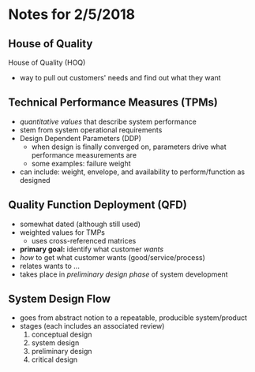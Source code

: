# Notes for 2/5/2018

## House of Quality

House of Quality (HOQ)

- way to pull out customers' needs and find out what they want

## Technical Performance Measures (TPMs)

- *quantitative values* that describe system performance
- stem from system operational requirements
- Design Dependent Parameters (DDP)
    - when design is finally converged on, parameters drive what performance
    measurements are
    - some examples: failure weight
- can include: weight, envelope, and availability to perform/function as
designed

## Quality Function Deployment (QFD)

- somewhat dated (although still used)
- weighted values for TMPs
    - uses cross-referenced matrices
- **primary goal:** identify what customer *wants*
- *how* to get what customer wants (good/service/process)
- relates wants to ...
- takes place in *preliminary design phase* of system development

## System Design Flow

- goes from abstract notion to a repeatable, producible system/product
- stages (each includes an associated review)
    1. conceptual design
    2. system design
    3. preliminary design
    4. critical design
